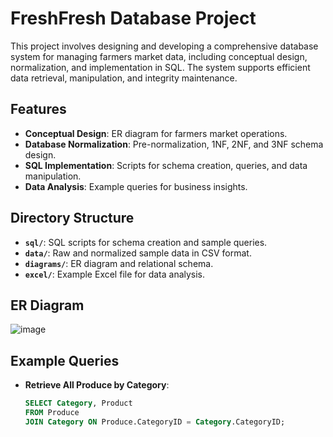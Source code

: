 # FreshFresh Database Project

This project involves designing and developing a comprehensive database system for managing farmers market data, including conceptual design, normalization, and implementation in SQL. The system supports efficient data retrieval, manipulation, and integrity maintenance.

## Features
- **Conceptual Design**: ER diagram for farmers market operations.
- **Database Normalization**: Pre-normalization, 1NF, 2NF, and 3NF schema design.
- **SQL Implementation**: Scripts for schema creation, queries, and data manipulation.
- **Data Analysis**: Example queries for business insights.

## Directory Structure
- **`sql/`**: SQL scripts for schema creation and sample queries.
- **`data/`**: Raw and normalized sample data in CSV format.
- **`diagrams/`**: ER diagram and relational schema.
- **`excel/`**: Example Excel file for data analysis.

## ER Diagram
![image](https://github.com/user-attachments/assets/e95189c6-ce9f-488e-b01d-ceebfee4c268)

## Example Queries
- **Retrieve All Produce by Category**:
  ```sql
  SELECT Category, Product
  FROM Produce
  JOIN Category ON Produce.CategoryID = Category.CategoryID;
